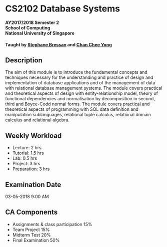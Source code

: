 # CS2102 Database Systems

__AY2017/2018 Semester 2<br>
School of Computing<br>
National University of Singapore__

#### Taught by [Stephane Bressan](http://www.comp.nus.edu.sg/~steph/) and [Chan Chee Yong](https://www.comp.nus.edu.sg/~chancy/)


## Description
The aim of this module is to introduce the fundamental concepts and techniques necessary for the understanding and practice of design and implementation of database applications and of the management of data with relational database management systems. The module covers practical and theoretical aspects of design with entity-relationship model, theory of functional dependencies and normalisation by decomposition in second, third and Boyce-Codd normal forms. The module covers practical and theoretical aspects of programming with SQL data definition and manipulation sublanguages, relational tuple calculus, relational domain calculus and relational algebra.

## Weekly Workload
- Lecture: 2 hrs
- Tutorial: 1.5 hrs
- Lab: 0.5 hrs
- Project: 3 hrs
- Preparation: 3 hrs

## Examination Date
03-05-2018 9:00 AM

## CA Components
- Assignments & class participation 15%
- Team Project 15%
- Midterm Test 20%
- Final Examination 50%
